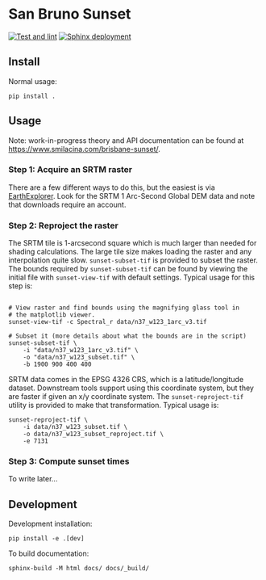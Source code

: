# San Bruno Sunset

[![Test and lint](https://github.com/jwmccay/brisbane-sunset/actions/workflows/python-package.yml/badge.svg)](https://github.com/jwmccay/brisbane-sunset/actions/workflows/python-package.yml) [![Sphinx deployment](https://github.com/jwmccay/brisbane-sunset/actions/workflows/sphinx.yml/badge.svg)](https://github.com/jwmccay/brisbane-sunset/actions/workflows/sphinx.yml)

## Install

Normal usage:
```shell
pip install .
```

## Usage

Note: work-in-progress theory and API documentation can be found at https://www.smilacina.com/brisbane-sunset/.

### Step 1: Acquire an SRTM raster

There are a few different ways to do this, but the easiest is via [EarthExplorer](https://earthexplorer.usgs.gov). Look for the SRTM 1 Arc-Second Global DEM data and note that downloads require an account.

### Step 2: Reproject the raster

The SRTM tile is 1-arcsecond square which is much larger than needed for shading calculations. The large tile size makes loading the raster and any interpolation quite slow. `sunset-subset-tif` is provided to subset the raster. The bounds required by `sunset-subset-tif` can be found by viewing the initial file with `sunset-view-tif` with default settings. Typical usage for this step is:

```shell

# View raster and find bounds using the magnifying glass tool in
# the matplotlib viewer.
sunset-view-tif -c Spectral_r data/n37_w123_1arc_v3.tif

# Subset it (more details about what the bounds are in the script)
sunset-subset-tif \
    -i "data/n37_w123_1arc_v3.tif" \
    -o "data/n37_w123_subset.tif" \
    -b 1900 900 400 400
```

SRTM data comes in the EPSG 4326 CRS, which is a latitude/longitude dataset. Downstream tools support using this coordinate system, but they are faster if given an x/y coordinate system. The `sunset-reproject-tif` utility is provided to make that transformation. Typical usage is:

```shell
sunset-reproject-tif \
    -i data/n37_w123_subset.tif \
    -o data/n37_w123_subset_reproject.tif \
    -e 7131
```

### Step 3: Compute sunset times

To write later...

## Development

Development installation:
```shell
pip install -e .[dev]
```

To build documentation:
```shell
sphinx-build -M html docs/ docs/_build/
```